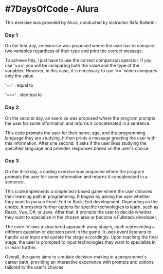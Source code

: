 # #7DaysOfCode - Alura

This exercise was provided by Alura, conducted by instructor Rafa Ballerini.

### Day 1
On the first day, an exercise was proposed where the user has to compare two variables regardless of their type and print the correct message.

To achieve this, I just have to use the correct comparison operator.
If you use '===' you will be comparing both the value and the type of the variables. However, in this case, it is necessary to use '==' which compares only the value.

'==' : equal to

'===' : identical to

### Day 2

On the second day, an exercise was proposed where the program prompts the user for some information and returns it concatenated in a sentence.

This code prompts the user for their name, age, and the programming language they are studying. It then prints a message greeting the user with this information.
After one second, it asks if the user likes studying the specified language and provides responses based on the user's choice.

### Day 3

On the third day, a coding exercise was proposed where the program prompts the user for some information and returns it concatenated in a sentence.

This code implements a simple text-based game where the user chooses their learning path in programming. It begins by asking the user whether they want to pursue Front-End or Back-End development. Depending on the choice, it presents further options for specific technologies to learn, such as React, Vue, C#, or Java. After that, it prompts the user to decide whether they want to specialize in the chosen area or become a Fullstack developer.

The code follows a structured approach using stages, each representing a different question or decision point in the game. It uses event listeners to handle user input and update the stage accordingly. Upon reaching the final stage, the user is prompted to input technologies they want to specialize in or learn further.

Overall, the game aims to simulate decision-making in a programmer's career path, providing an interactive experience with prompts and options tailored to the user's choices.

